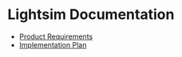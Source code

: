 # Lightsim Documentation

* [Product Requirements](requirements.md)
* [Implementation Plan](implemantation.md)
